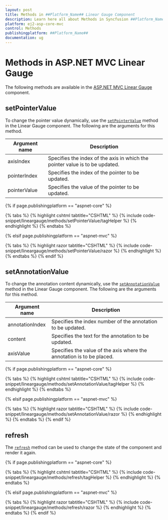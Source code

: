 ```yaml
---
layout: post
title: Methods in ##Platform_Name## Linear Gauge Component
description: Learn here all about Methods in Syncfusion ##Platform_Name## Linear Gauge component of Syncfusion Essential JS 2 and more.
platform: ej2-asp-core-mvc
control: Methods
publishingplatform: ##Platform_Name##
documentation: ug
---
```


# Methods in ASP.NET MVC Linear Gauge

The following methods are available in the  [ASP.NET MVC Linear Gauge](https://www.syncfusion.com/aspnet-core-ui-controls/linear-gauge) component.

## setPointerValue

To change the pointer value dynamically, use the [`setPointerValue`](https://ej2.syncfusion.com/documentation/api/linear-gauge#setpointervalue) method in the Linear Gauge component. The following are the arguments for this method.

|   Argument name      |   Description                            |
|----------------------| -----------------------------------------|
|     axisIndex        |    Specifies the index of the axis in which the pointer value is to be updated.|
|     pointerIndex     |    Specifies the index of the pointer to be updated.           |
|     pointerValue     |    Specifies the value of the pointer to be updated.           |

{% if page.publishingplatform == "aspnet-core" %}

{% tabs %}
{% highlight cshtml tabtitle="CSHTML" %}
{% include code-snippet/lineargauge/methods/setPointerValue/tagHelper %}
{% endhighlight %}
{% endtabs %}

{% elsif page.publishingplatform == "aspnet-mvc" %}

{% tabs %}
{% highlight razor tabtitle="CSHTML" %}
{% include code-snippet/lineargauge/methods/setPointerValue/razor %}
{% endhighlight %}
{% endtabs %}
{% endif %}



## setAnnotationValue

To change the annotation content dynamically, use the [`setAnnotationValue`](https://ej2.syncfusion.com/documentation/api/linear-gauge#setannotationvalue) method in the Linear Gauge component. The following are the arguments for this method.

|   Argument name      |   Description                            |
|----------------------| -----------------------------------------|
|     annotationIndex  |    Specifies the index number of the annotation to be updated. |
|     content          |    Specifies the text for the annotation to be updated.        |
|     axisValue        |    Specifies the value of the axis where the annotation is to be placed.|

{% if page.publishingplatform == "aspnet-core" %}

{% tabs %}
{% highlight cshtml tabtitle="CSHTML" %}
{% include code-snippet/lineargauge/methods/setAnnotationValue/tagHelper %}
{% endhighlight %}
{% endtabs %}

{% elsif page.publishingplatform == "aspnet-mvc" %}

{% tabs %}
{% highlight razor tabtitle="CSHTML" %}
{% include code-snippet/lineargauge/methods/setAnnotationValue/razor %}
{% endhighlight %}
{% endtabs %}
{% endif %}



## refresh

The [`refresh`](https://ej2.syncfusion.com/documentation/api/linear-gauge#refresh) method can be used to change the state of the component and render it again.

{% if page.publishingplatform == "aspnet-core" %}

{% tabs %}
{% highlight cshtml tabtitle="CSHTML" %}
{% include code-snippet/lineargauge/methods/refresh/tagHelper %}
{% endhighlight %}
{% endtabs %}

{% elsif page.publishingplatform == "aspnet-mvc" %}

{% tabs %}
{% highlight razor tabtitle="CSHTML" %}
{% include code-snippet/lineargauge/methods/refresh/razor %}
{% endhighlight %}
{% endtabs %}
{% endif %}

